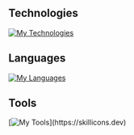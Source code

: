 ## Technologies

[![My Technologies](https://skillicons.dev/icons?i=react,linux)](https://skillicons.dev)

## Languages

[![My Languages](https://skillicons.dev/icons?i=html,css,sass,js,ts)](https://skillicons.dev)

## Tools

[![My Tools](https://skillicons.dev/icons?i=figma,ai,vscode,discord,git,github,gitlab,stackoverflow,netlify,replit,codepen,docker,postgres,)](https://skillicons.dev)
